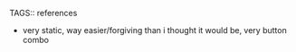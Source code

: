 TAGS:: references

- very static, way easier/forgiving than i thought it would be, very button combo